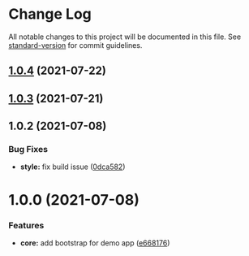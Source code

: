 # Change Log

All notable changes to this project will be documented in this file. See [standard-version](https://github.com/conventional-changelog/standard-version) for commit guidelines.

## [1.0.4](https://github.com/laijuthomas/angular-table/compare/v1.0.3...v1.0.4) (2021-07-22)



## [1.0.3](https://github.com/laijuthomas/angular-table/compare/v1.0.2...v1.0.3) (2021-07-21)



## 1.0.2 (2021-07-08)


### Bug Fixes

* **style:** fix build issue ([0dca582](https://github.com/laijuthomas/angular-table/commit/0dca582))



# 1.0.0 (2021-07-08)


### Features

* **core:** add bootstrap for demo app ([e668176](https://github.com/laijuthomas/angular-table/commit/e668176))

